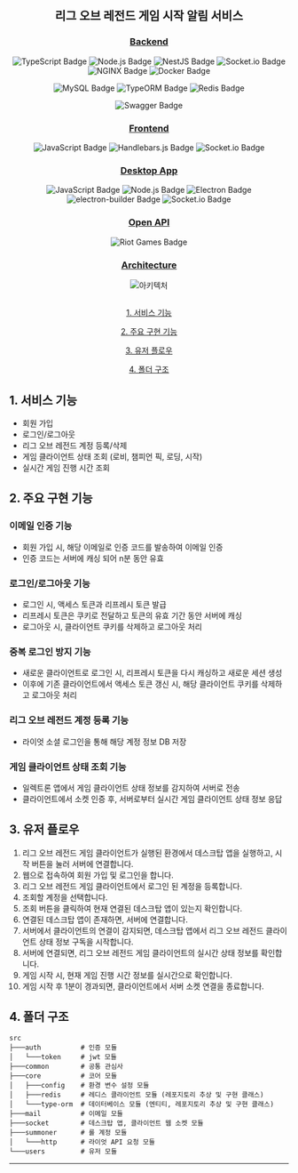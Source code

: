 <div align="center">
<h2>리그 오브 레전드 게임 시작 알림 서비스</h2>

<h3><u>Backend</u></h3>

![TypeScript Badge](https://img.shields.io/badge/TypeScript-3178C6?logo=typescript&logoColor=fff&style=flat)
![Node.js Badge](https://img.shields.io/badge/Node.js-20.18.0-5FA04E?logo=nodedotjs&logoColor=5FA04E&style=flat)
![NestJS Badge](https://img.shields.io/badge/NestJS-10.0.0-E0234E?logo=nestjs&logoColor=E0234E&style=flat)
![Socket.io Badge](https://img.shields.io/badge/Socket.io-4.8.1-010101?logo=socketdotio&logoColor=fff&style=flat)
![NGINX Badge](https://img.shields.io/badge/NGINX-latest-009639?logo=nginx&logoColor=009639&style=flat)
![Docker Badge](https://img.shields.io/badge/Docker-25.0.3-2496ED?logo=docker&logoColor=2496ED&style=flat)
<br>

![MySQL Badge](https://img.shields.io/badge/MySQL-8.0.40-4479A1?logo=mysql&logoColor=4479A1&style=flat)
![TypeORM Badge](https://img.shields.io/badge/TypeORM-0.3.20-FE0803?logo=typeorm&logoColor=FE0803&style=flat)
![Redis Badge](https://img.shields.io/badge/Redis-7.4.1-FF4438?logo=redis&logoColor=fff&style=flat)
<br>

![Swagger Badge](https://img.shields.io/badge/Swagger-8.0.1-85EA2D?logo=swagger&logoColor=85EA2D&style=flat)

<h3><u>Frontend</u></h3>

![JavaScript Badge](https://img.shields.io/badge/JavaScript-F7DF1E?logo=javascript&logoColor=000&style=flat)
![Handlebars.js Badge](https://img.shields.io/badge/Handlebars.js-4.2.0-000?logo=handlebarsdotjs&logoColor=fff&style=flat)
![Socket.io Badge](https://img.shields.io/badge/Socket.io-4.7.2-010101?logo=socketdotio&logoColor=fff&style=flat)

<h3><u>Desktop App</u></h3>

![JavaScript Badge](https://img.shields.io/badge/JavaScript-F7DF1E?logo=javascript&logoColor=000&style=flat)
![Node.js Badge](https://img.shields.io/badge/Node.js-20.18.0-5FA04E?logo=nodedotjs&logoColor=5FA04E&style=flat)
![Electron Badge](https://img.shields.io/badge/Electron-33.2.1-47848F?logo=electron&logoColor=fff&style=flat)
![electron-builder Badge](https://img.shields.io/badge/electron--builder-25.1.8-000?logo=electronbuilder&logoColor=fff&style=flat)
![Socket.io Badge](https://img.shields.io/badge/Socket.io-4.8.1-010101?logo=socketdotio&logoColor=fff&style=flat)
<br>

<h3><u>Open API</u></h3>

![Riot Games Badge](https://img.shields.io/badge/Riot%20Games-EB0029?logo=riotgames&logoColor=fff&style=flat)

<h3><u>Architecture</u></h3>

![아키텍처](https://github.com/user-attachments/assets/75fece89-1744-4397-8f4c-53fcbf552a15)

##

[1. 서비스 기능](#1-서비스-기능)

[2. 주요 구현 기능](#2-주요-구현-기능)

[3. 유저 플로우](#3-유저-플로우)

[4. 폴더 구조](#4-폴더-구조)

</div>

## 1. 서비스 기능

- 회원 가입
- 로그인/로그아웃
- 리그 오브 레전드 계정 등록/삭제
- 게임 클라이언트 상태 조회 (로비, 챔피언 픽, 로딩, 시작)
- 실시간 게임 진행 시간 조회

## 2. 주요 구현 기능

### 이메일 인증 기능

- 회원 가입 시, 해당 이메일로 인증 코드를 발송하여 이메일 인증
- 인증 코드는 서버에 캐싱 되어 n분 동안 유효

### 로그인/로그아웃 기능

- 로그인 시, 액세스 토큰과 리프레시 토큰 발급
- 리프레시 토큰은 쿠키로 전달하고 토큰의 유효 기간 동안 서버에 캐싱
- 로그아웃 시, 클라이언트 쿠키를 삭제하고 로그아웃 처리

### 중복 로그인 방지 기능

- 새로운 클라이언트로 로그인 시, 리프레시 토큰을 다시 캐싱하고 새로운 세션 생성
- 이후에 기존 클라이언트에서 액세스 토큰 갱신 시, 해당 클라이언트 쿠키를 삭제하고 로그아웃 처리

### 리그 오브 레전드 계정 등록 기능

- 라이엇 소셜 로그인을 통해 해당 계정 정보 DB 저장

### 게임 클라이언트 상태 조회 기능

- 일렉트론 앱에서 게임 클라이언트 상태 정보를 감지하여 서버로 전송
- 클라이언트에서 소켓 인증 후, 서버로부터 실시간 게임 클라이언트 상태 정보 응답

## 3. 유저 플로우

1. 리그 오브 레전드 게임 클라이언트가 실행된 환경에서 데스크탑 앱을 실행하고, 시작 버튼을 눌러 서버에 연결합니다.
2. 웹으로 접속하여 회원 가입 및 로그인을 합니다.
3. 리그 오브 레전드 게임 클라이언트에서 로그인 된 계정을 등록합니다.
4. 조회할 계정을 선택합니다.
5. 조회 버튼을 클릭하여 현재 연결된 데스크탑 앱이 있는지 확인합니다.
6. 연결된 데스크탑 앱이 존재하면, 서버에 연결합니다.
7. 서버에서 클라이언트의 연결이 감지되면, 데스크탑 앱에서 리그 오브 레전드 클라이언트 상태 정보 구독을 시작합니다.
8. 서버에 연결되면, 리그 오브 레전드 게임 클라이언트의 실시간 상태 정보를 확인합니다.
9. 게임 시작 시, 현재 게임 진행 시간 정보를 실시간으로 확인합니다.
10. 게임 시작 후 1분이 경과되면, 클라이언트에서 서버 소켓 연결을 종료합니다.

## 4. 폴더 구조

```
src
├───auth          # 인증 모듈
│   └───token     # jwt 모듈
├───common        # 공통 관심사
├───core          # 코어 모듈
│   ├───config    # 환경 변수 설정 모듈
│   ├───redis     # 레디스 클라이언트 모듈 (레포지토리 추상 및 구현 클래스)
│   └───type-orm  # 데이터베이스 모듈 (엔티티, 레포지토리 추상 및 구현 클래스)
├───mail          # 이메일 모듈
├───socket        # 데스크탑 앱, 클라이언트 웹 소켓 모듈
├───summoner      # 롤 계정 모듈
│   └───http      # 라이엇 API 요청 모듈
└───users         # 유저 모듈

```

---
